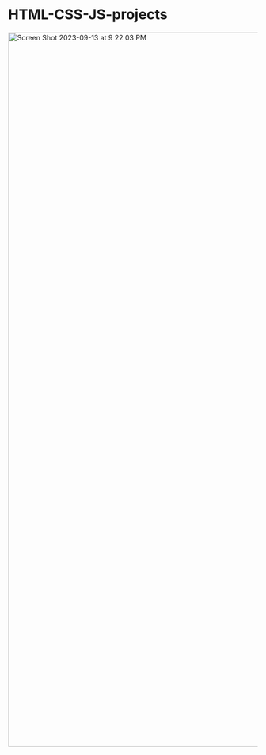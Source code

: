 # HTML-CSS-JS-projects
<img width="1440" alt="Screen Shot 2023-09-13 at 9 22 03 PM" src="https://github.com/EmirPirija/pig-dice-game/assets/118456820/b86fb14d-cc61-4ae5-9db5-1fc7f2fd36a6">
